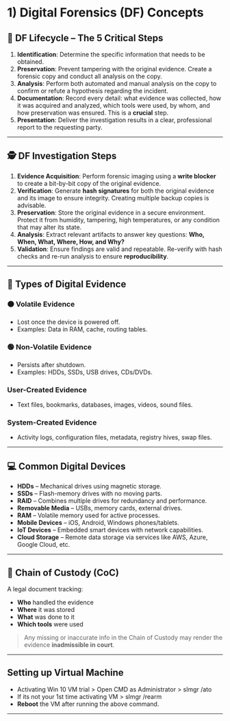 # 1) Digital Forensics (DF) Concepts

## 🧩 DF Lifecycle – The 5 Critical Steps

1. **Identification**: Determine the specific information that needs to be obtained.
2. **Preservation**: Prevent tampering with the original evidence. Create a forensic copy and conduct all analysis on the copy.
3. **Analysis**: Perform both automated and manual analysis on the copy to confirm or refute a hypothesis regarding the incident.
4. **Documentation**: Record every detail: what evidence was collected, how it was acquired and analyzed, which tools were used, by whom, and how preservation was ensured. This is a **crucial** step.
5. **Presentation**: Deliver the investigation results in a clear, professional report to the requesting party.

---

## 🕵️ DF Investigation Steps

1. **Evidence Acquisition**: Perform forensic imaging using a **write blocker** to create a bit-by-bit copy of the original evidence.
2. **Verification**: Generate **hash signatures** for both the original evidence and its image to ensure integrity. Creating multiple backup copies is advisable.
3. **Preservation**: Store the original evidence in a secure environment. Protect it from humidity, tampering, high temperatures, or any condition that may alter its state.
4. **Analysis**: Extract relevant artifacts to answer key questions: **Who, When, What, Where, How, and Why?**
5. **Validation**: Ensure findings are valid and repeatable. Re-verify with hash checks and re-run analysis to ensure **reproducibility**.

---

## 🧪 Types of Digital Evidence

### 🟠 Volatile Evidence
- Lost once the device is powered off.
- Examples: Data in RAM, cache, routing tables.

### 🟢 Non-Volatile Evidence
- Persists after shutdown.
- Examples: HDDs, SSDs, USB drives, CDs/DVDs.

### User-Created Evidence
- Text files, bookmarks, databases, images, videos, sound files.

### System-Created Evidence
- Activity logs, configuration files, metadata, registry hives, swap files.

---

## 💻 Common Digital Devices

- **HDDs** – Mechanical drives using magnetic storage.
- **SSDs** – Flash-memory drives with no moving parts.
- **RAID** – Combines multiple drives for redundancy and performance.
- **Removable Media** – USBs, memory cards, external drives.
- **RAM** – Volatile memory used for active processes.
- **Mobile Devices** – iOS, Android, Windows phones/tablets.
- **IoT Devices** – Embedded smart devices with network capabilities.
- **Cloud Storage** – Remote data storage via services like AWS, Azure, Google Cloud, etc.

---

## 📜 Chain of Custody (CoC)

A legal document tracking:

- **Who** handled the evidence  
- **Where** it was stored  
- **What** was done to it  
- **Which tools** were used  

> Any missing or inaccurate info in the Chain of Custody may render the evidence **inadmissible in court**.

---

## Setting up Virtual Machine

- Activating Win 10 VM trial > Open CMD as Administrator > slmgr /ato
- If its not your 1st time activating VM > slmgr /rearm
- **Reboot** the VM after running the above command.

---
